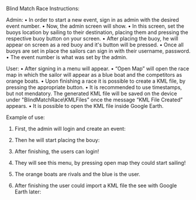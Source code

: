Blind Match Race Instructions:

Admin:
•	In order to start a new event, sign in as admin with the desired event number.
•	Now, the admin screen will show. 
•	In this screen, set the buoys location by sailing to their destination, placing them and pressing the respective buoy button on your screen.
•	After placing the buoy, he will appear on screen as a red buoy and it's button will be pressed.
•	Once all buoys are set in place the sailors can sign in with their username, password. 
•	The event number is what was set by the admin.


User:
•	After signing in a menu will appear.
•	“Open Map” will open the race map in which the sailor will appear as a blue boat and the competitors as orange boats.
•	Upon finishing a race it is possible to create a KML file, by pressing the appropriate button.
•	It is recommended to use timestamps, but not mendatory. The generated KML file will be saved on the device under "BlindMatchRace\KMLFiles” once the message “KML File Created” appears.
•	It is possible to open the KML file inside Google Earth.


Example of use: 
1.	First, the admin will login and create an event:  
2.	Then he will start placing the bouy:
 

3.	After finishing, the users can login!
 

4.	They will see this menu, by pressing open map they could start sailing!

  

5.	The orange boats are rivals and the blue is the user.
 

6.	After finishing the user could import a KML file the see with Google Earth later:
 
